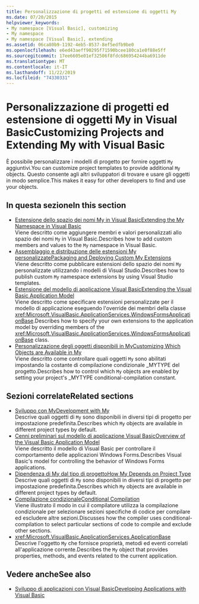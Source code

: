 ```yaml
---
title: Personalizzazione di progetti ed estensione di oggetti My
ms.date: 07/20/2015
helpviewer_keywords:
- My namespace [Visual Basic], customizing
- My namespace
- My namespace [Visual Basic], extending
ms.assetid: 06ca80b9-1192-4eb5-8537-8ef5edfb9be0
ms.openlocfilehash: e6ed43aeff90295f71590bcee180ca1e0f88e5ff
ms.sourcegitcommit: 17ee6605e01ef32506f8fdc686954244ba6911de
ms.translationtype: MT
ms.contentlocale: it-IT
ms.lasthandoff: 11/22/2019
ms.locfileid: "74330331"
---
```

# <a name="customizing-projects-and-extending-my-with-visual-basic"></a><span data-ttu-id="9689e-102">Personalizzazione di progetti ed estensione di oggetti My in Visual Basic</span><span class="sxs-lookup"><span data-stu-id="9689e-102">Customizing Projects and Extending My with Visual Basic</span></span>

<span data-ttu-id="9689e-103">È possibile personalizzare i modelli di progetto per fornire oggetti `My` aggiuntivi.</span><span class="sxs-lookup"><span data-stu-id="9689e-103">You can customize project templates to provide additional `My` objects.</span></span> <span data-ttu-id="9689e-104">Questo consente agli altri sviluppatori di trovare e usare gli oggetti in modo semplice.</span><span class="sxs-lookup"><span data-stu-id="9689e-104">This makes it easy for other developers to find and use your objects.</span></span>

## <a name="in-this-section"></a><span data-ttu-id="9689e-105">In questa sezione</span><span class="sxs-lookup"><span data-stu-id="9689e-105">In this section</span></span>

- [<span data-ttu-id="9689e-106">Estensione dello spazio dei nomi My in Visual Basic</span><span class="sxs-lookup"><span data-stu-id="9689e-106">Extending the My Namespace in Visual Basic</span></span>](extending-the-my-namespace.md)  
 <span data-ttu-id="9689e-107">Viene descritto come aggiungere membri e valori personalizzati allo spazio dei nomi `My` in Visual Basic.</span><span class="sxs-lookup"><span data-stu-id="9689e-107">Describes how to add custom members and values to the `My` namespace in Visual Basic.</span></span>
- [<span data-ttu-id="9689e-108">Assemblaggio e distribuzione delle estensioni My personalizzate</span><span class="sxs-lookup"><span data-stu-id="9689e-108">Packaging and Deploying Custom My Extensions</span></span>](packaging-and-deploying-custom-my-extensions.md)  
 <span data-ttu-id="9689e-109">Viene descritto come pubblicare estensioni dello spazio dei nomi `My` personalizzate utilizzando i modelli di Visual Studio.</span><span class="sxs-lookup"><span data-stu-id="9689e-109">Describes how to publish custom `My` namespace extensions by using Visual Studio templates.</span></span>
- [<span data-ttu-id="9689e-110">Estensione del modello di applicazione Visual Basic</span><span class="sxs-lookup"><span data-stu-id="9689e-110">Extending the Visual Basic Application Model</span></span>](extending-the-visual-basic-application-model.md)  
 <span data-ttu-id="9689e-111">Viene descritto come specificare estensioni personalizzate per il modello di applicazione eseguendo l'override dei membri della classe <xref:Microsoft.VisualBasic.ApplicationServices.WindowsFormsApplicationBase>.</span><span class="sxs-lookup"><span data-stu-id="9689e-111">Describes how to specify your own extensions to the application model by overriding members of the <xref:Microsoft.VisualBasic.ApplicationServices.WindowsFormsApplicationBase> class.</span></span>
- [<span data-ttu-id="9689e-112">Personalizzazione degli oggetti disponibili in My</span><span class="sxs-lookup"><span data-stu-id="9689e-112">Customizing Which Objects are Available in My</span></span>](customizing-which-objects-are-available-in-my.md)  
 <span data-ttu-id="9689e-113">Viene descritto come controllare quali oggetti `My` sono abilitati impostando la costante di compilazione condizionale \_MYTYPE del progetto.</span><span class="sxs-lookup"><span data-stu-id="9689e-113">Describes how to control which `My` objects are enabled by setting your project's \_MYTYPE conditional-compilation constant.</span></span>

## <a name="related-sections"></a><span data-ttu-id="9689e-114">Sezioni correlate</span><span class="sxs-lookup"><span data-stu-id="9689e-114">Related sections</span></span>

- [<span data-ttu-id="9689e-115">Sviluppo con My</span><span class="sxs-lookup"><span data-stu-id="9689e-115">Development with My</span></span>](../development-with-my/index.md)  
 <span data-ttu-id="9689e-116">Descrive quali oggetti di `My` sono disponibili in diversi tipi di progetto per impostazione predefinita.</span><span class="sxs-lookup"><span data-stu-id="9689e-116">Describes which `My` objects are available in different project types by default.</span></span>
- [<span data-ttu-id="9689e-117">Cenni preliminari sul modello di applicazione Visual Basic</span><span class="sxs-lookup"><span data-stu-id="9689e-117">Overview of the Visual Basic Application Model</span></span>](../development-with-my/overview-of-the-visual-basic-application-model.md)  
 <span data-ttu-id="9689e-118">Viene descritto il modello di Visual Basic per controllare il comportamento delle applicazioni Windows Forms.</span><span class="sxs-lookup"><span data-stu-id="9689e-118">Describes Visual Basic's model for controlling the behavior of Windows Forms applications.</span></span>
- [<span data-ttu-id="9689e-119">Dipendenza di My dal tipo di progetto</span><span class="sxs-lookup"><span data-stu-id="9689e-119">How My Depends on Project Type</span></span>](../development-with-my/how-my-depends-on-project-type.md)  
 <span data-ttu-id="9689e-120">Descrive quali oggetti di `My` sono disponibili in diversi tipi di progetto per impostazione predefinita.</span><span class="sxs-lookup"><span data-stu-id="9689e-120">Describes which `My` objects are available in different project types by default.</span></span>
- [<span data-ttu-id="9689e-121">Compilazione condizionale</span><span class="sxs-lookup"><span data-stu-id="9689e-121">Conditional Compilation</span></span>](../../programming-guide/program-structure/conditional-compilation.md)  
 <span data-ttu-id="9689e-122">Viene illustrato il modo in cui il compilatore utilizza la compilazione condizionale per selezionare sezioni specifiche di codice per compilare ed escludere altre sezioni.</span><span class="sxs-lookup"><span data-stu-id="9689e-122">Discusses how the compiler uses conditional-compilation to select particular sections of code to compile and exclude other sections.</span></span>
- <xref:Microsoft.VisualBasic.ApplicationServices.ApplicationBase>  
 <span data-ttu-id="9689e-123">Descrive l'oggetto `My` che fornisce proprietà, metodi ed eventi correlati all'applicazione corrente.</span><span class="sxs-lookup"><span data-stu-id="9689e-123">Describes the `My` object that provides properties, methods, and events related to the current application.</span></span>

## <a name="see-also"></a><span data-ttu-id="9689e-124">Vedere anche</span><span class="sxs-lookup"><span data-stu-id="9689e-124">See also</span></span>

- [<span data-ttu-id="9689e-125">Sviluppo di applicazioni con Visual Basic</span><span class="sxs-lookup"><span data-stu-id="9689e-125">Developing Applications with Visual Basic</span></span>](../index.md)

